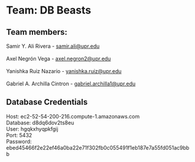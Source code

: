 # Team: DB Beasts

## Team members:

Samir Y. Ali Rivera - samir.ali@upr.edu<br>  
Axel Negrón Vega - axel.negron2@upr.edu<br>    
Yanishka Ruiz Nazario - yanishka.ruiz@upr.edu<br>  
Gabriel A. Archilla Cintron - gabriel.archilla1@upr.edu<br>

## Database Credentials

Host: ec2-52-54-200-216.compute-1.amazonaws.com<br>
Database: d8dq6dov2ts8eu<br>
User: hgqkxhyqpkfgij<br>
Port: 5432<br>
Password: ebed45466f2e22ef46a0ba22e71f302fb0c055491f1eb187e7a55fd051ac9bbb<br>